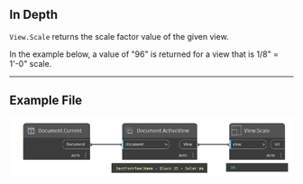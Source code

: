 ## In Depth
`View.Scale` returns the scale factor value of the given view.

In the example below, a value of "96" is returned for a view that is 1/8" = 1'-0" scale.
___
## Example File

![View.Scale](./Revit.Elements.Views.View.Scale_img.jpg)